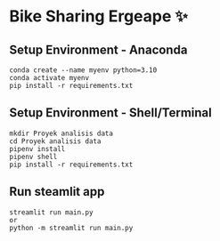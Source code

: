 # Bike Sharing Ergeape ✨

## Setup Environment - Anaconda
```
conda create --name myenv python=3.10
conda activate myenv
pip install -r requirements.txt
```

## Setup Environment - Shell/Terminal
```
mkdir Proyek analisis data
cd Proyek analisis data
pipenv install
pipenv shell
pip install -r requirements.txt
```

## Run steamlit app
```
streamlit run main.py
or
python -m streamlit run main.py
```
